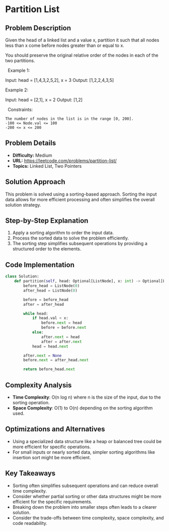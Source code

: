 # Partition List

## Problem Description

Given the head of a linked list and a value x, partition it such that all nodes less than x come before nodes greater than or equal to x.

You should preserve the original relative order of the nodes in each of the two partitions.

 
Example 1:


Input: head = [1,4,3,2,5,2], x = 3
Output: [1,2,2,4,3,5]


Example 2:


Input: head = [2,1], x = 2
Output: [1,2]


 
Constraints:


	The number of nodes in the list is in the range [0, 200].
	-100 <= Node.val <= 100
	-200 <= x <= 200

## Problem Details

- **Difficulty:** Medium
- **URL:** https://leetcode.com/problems/partition-list/
- **Topics:** Linked List, Two Pointers

## Solution Approach

This problem is solved using a sorting-based approach. Sorting the input data allows for more efficient processing and often simplifies the overall solution strategy.

## Step-by-Step Explanation

1. Apply a sorting algorithm to order the input data.
2. Process the sorted data to solve the problem efficiently.
3. The sorting step simplifies subsequent operations by providing a structured order to the elements.

## Code Implementation

```python
class Solution:
    def partition(self, head: Optional[ListNode], x: int) -> Optional[ListNode]:
        before_head = ListNode(0) 
        after_head = ListNode(0)  

        before = before_head
        after = after_head

        while head:
            if head.val < x:
                before.next = head
                before = before.next
            else:
                after.next = head
                after = after.next
            head = head.next

        after.next = None           
        before.next = after_head.next 

        return before_head.next
```

## Complexity Analysis

- **Time Complexity**: O(n log n) where n is the size of the input, due to the sorting operation.
- **Space Complexity**: O(1) to O(n) depending on the sorting algorithm used.

## Optimizations and Alternatives

- Using a specialized data structure like a heap or balanced tree could be more efficient for specific operations.
- For small inputs or nearly sorted data, simpler sorting algorithms like insertion sort might be more efficient.


## Key Takeaways

- Sorting often simplifies subsequent operations and can reduce overall time complexity.
- Consider whether partial sorting or other data structures might be more efficient for the specific requirements.
- Breaking down the problem into smaller steps often leads to a clearer solution.
- Consider the trade-offs between time complexity, space complexity, and code readability.

